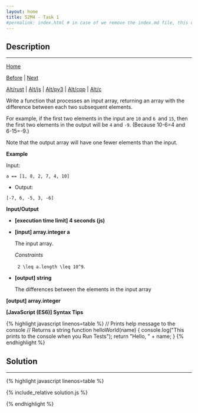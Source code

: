 ```yaml
---
layout: home
title: S2M4 - Task 1
#permalink: index.html # in case of we remove the index.md file, this doc will be the index page
---
```


<div class="row">
<div class="columnStmt" markdown="1">

##  Description
------

[Home](../README.md)

[Before](../S2M3_Task_9/README.md) | [Next](../S2M4_Task_2/README.md)

[Alt/rust](./Alt_rust/README.md) | [Alt/js](./Alt_js/README.html) | [Alt/py3](./Alt_py3/README.md) | [Alt/cpp](./Alt_cpp/README.md) | [Alt/c](./Alt_c/README.md)

Write a function that processes an input array, returning an array with the difference between each two subsequent elements.

For example, if the first two elements in the input are `10` and `6 `and `15`, then the first two elements in the output will be `4` and `-9`. (Because 10-6=4 and 6-15=-9.)

Note that the output array will have one fewer elements than the input.

**Example**

Input:

```
a == [1, 8, 2, 7, 4, 10]
```

-   Output:

```
[-7, 6, -5, 3, -6]
```

**Input/Output**

* **[execution time limit] 4 seconds (js)**

* **[input] array.integer a**

    The input array.

    *Constraints*
    
    <code type='math/tex'> 2 \leq a.length \leq 10^9</code>.

* **[output] string**

    The differences between the elements in the input array

**[output] array.integer**

**[JavaScript (ES6)] Syntax Tips**

{% highlight javascript linenos=table %}
// Prints help message to the console
// Returns a string
function helloWorld(name) {
    console.log("This prints to the console when you Run Tests");
    return "Hello, " + name;
}
{% endhighlight %}

</div>
<div class="columnSol" markdown="1">

## Solution
------

{% highlight javascript linenos=table %}

{% include_relative solution.js %}

{% endhighlight %}

</div>
</div>